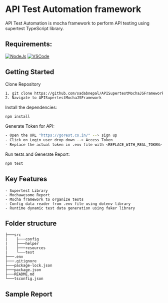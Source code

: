 # API Test Automation framework
API Test Automation is mocha framework to perform API testing using supertest TypeScript library.

## Requirements:
[![NodeJs](https://img.shields.io/badge/-NodeJS%20v12%20OR%20later-%23339933?logo=npm)](https://nodejs.org/en/download/)
[![VSCode](https://img.shields.io/badge/-Visual%20Studio%20Code-%233178C6?logo=visual-studio-code)](https://code.visualstudio.com/download)

## Getting Started
Clone Repository
```bash
1. git clone https://github.com/sadabnepal/APISupertestMochaJSFramework.git
2. Navigate to APISupertestMochaJSFramework
```

Install the dependencies:
```bash
npm install
```

Generate Token for API:
```bash
- Open the URL "https://gorest.co.in/" --> sign up
- Click on Login user drop down --> Access Token
- Replace the actual token in .env file with <REPLACE_WITH_REAL_TOKEN>
```

Run tests and Generate Report:
```bash
npm test
```

## Key Features
	- Supertest Library
	- Mochawesome Report
	- Mocha framework to organize tests
	- Config data reader from .env file using dotenv library
	- Runtime dynamic test data generation using faker library

## Folder structure
```
├───src
|    ├───config
|    ├───helper
|    ├───resources
|    └───test
├───.env
├───.gitignore
├───package-lock.json
├───package.json
├───README.md
└───tsconfig.json
```

## Sample Report